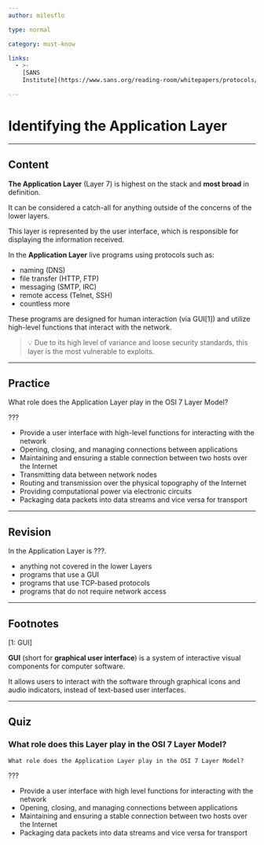 ```yaml
---
author: milesflo

type: normal

category: must-know

links:
  - >-
    [SANS
    Institute](https://www.sans.org/reading-room/whitepapers/protocols/applying-osi-layer-network-model-information-security-1309){website}

---
```


# Identifying the Application Layer


---

## Content

**The Application Layer** (Layer 7) is highest on the stack and **most broad** in definition. 

It can be considered a catch-all for anything outside of the concerns of the lower layers.

This layer is represented by the user interface, which is responsible for displaying the information received.

In the **Application Layer** live programs using protocols such as:
- naming (DNS)
- file transfer (HTTP, FTP)
- messaging (SMTP, IRC)
- remote access (Telnet, SSH)
- countless more 

These programs are designed for human interaction (via GUI[1]) and utilize high-level functions that interact with the network.

> 💡 Due to its high level of variance and loose security standards, this layer is the most vulnerable to exploits.

---

## Practice

What role does the Application Layer play in the OSI 7 Layer Model?

???

- Provide a user interface with high-level functions for interacting with the network
- Opening, closing, and managing connections between applications
- Maintaining and ensuring a stable connection between two hosts over the Internet
- Transmitting data between network nodes
- Routing and transmission over the physical topography of the Internet
- Providing computational power via electronic circuits
- Packaging data packets into data streams and vice versa for transport

---

## Revision

In the Application Layer is ???.

- anything not covered in the lower Layers
- programs that use a GUI
- programs that use TCP-based protocols
- programs that do not require network access

---

## Footnotes

[1: GUI]

**GUI** (short for **graphical user interface**) is a system of interactive visual components for computer software.

It allows users to interact with the software through graphical icons and audio indicators, instead of text-based user interfaces.

---

## Quiz

### What role does this Layer play in the OSI 7 Layer Model?


```plain-text
What role does the Application Layer play in the OSI 7 Layer Model?
```

 ???

- Provide a user interface with high level functions for interacting with the network
- Opening, closing, and managing connections between applications
- Maintaining and ensuring a stable connection between two hosts over the Internet
- Packaging data packets into data streams and vice versa for transport
 
